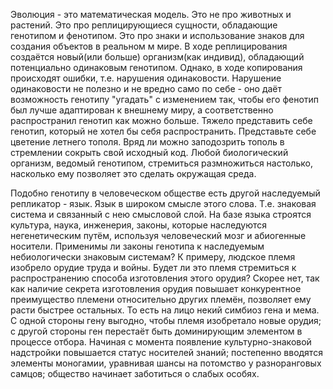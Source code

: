 Эволюция - это математическая модель. Это не про животных и растений. Это про реплицирующиеся сущности, обладающие генотипом и фенотипом. Это про знаки и использование знаков для создания объектов в реальном м мире. В ходе реплицирования создаётся новый(или больше) организм(как индивид), обладающий потенциально одинаковым генотипом. Однако, в ходе копирования происходят ошибки, т.е. нарушения одинаковости. Нарушение одинаковости не полезно и не вредно само по себе - оно даёт возможность генотипу "угадать" с изменением так, чтобы его фенотип был лучше адаптирован к внешнему миру, а соответственно распространил генотип как можно больше. Тяжело представить себе генотип, который не хотел бы себя распространить. Представьте себе цветение летнего тополя. Вряд ли можно заподозрить тополь в стремлении сокрыть свой исходный код. Любой биологический организм, ведомый генотипом, стремиться размножиться настолько, насколько ему позволяет это сделать окружащая среда.

Подобно генотипу в человеческом обществе есть другой наследуемый репликатор - язык. Язык в широком смысле этого слова. Т.е. знаковая система и связанный с нею смысловой слой. На базе языка строятся культура, наука, инженерия, законы, которые наследуются негенетическим путём, используя человеческий мозг и абиогенные носители. Применимы ли законы генотипа к наследуемым небиологически знаковым системам? К примеру, людское племя изобрело орудие труда и войны. Будет ли это племя стремиться к распространению способа изготовления этого орудия? Скорее нет, так как наличие секрета изготовления орудия повышает конкурентное преимущество племени относительно других племён, позволяет ему расти быстрее остальных. То есть на лицо некий симбиоз гена и мема. С одной стороны гену выгодно, чтобы племя изобретало новые орудия; с другой стороны ген перестаёт быть доминирующим элементом в процессе отбора. Начиная с момента появление культурно-знаковой надстройки повышается статус носителей знаний; постепенно вводятся элементы моногамии, уравнивая шансы на потомство у разноранговых самцов; общество начинает заботиться о слабых особях.